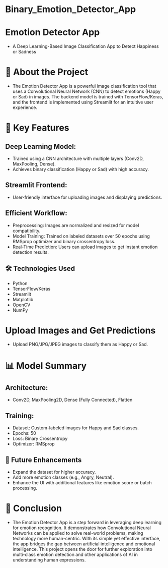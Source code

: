 # Binary_Emotion_Detector_App
# Emotion Detector App
- A Deep Learning-Based Image Classification App to Detect Happiness or Sadness
# 🚀 About the Project
- The Emotion Detector App is a powerful image classification tool that uses a Convolutional Neural Network (CNN) to detect emotions (Happy or Sad) in images. The backend model is trained with TensorFlow/Keras, and the frontend is implemented using Streamlit for an intuitive user experience.

# 🎯 Key Features
## Deep Learning Model:

- Trained using a CNN architecture with multiple layers (Conv2D, MaxPooling, Dense).
- Achieves binary classification (Happy or Sad) with high accuracy.
## Streamlit Frontend:

- User-friendly interface for uploading images and displaying predictions.
## Efficient Workflow:

- Preprocessing: Images are normalized and resized for model compatibility.
- Model Training: Trained on labeled datasets over 50 epochs using RMSprop optimizer and binary crossentropy loss.
- Real-Time Prediction: Users can upload images to get instant emotion detection results.
## 🛠️ Technologies Used
- Python
- TensorFlow/Keras
- Streamlit
- Matplotlib
- OpenCV
- NumPy


#  Upload Images and Get Predictions
- Upload PNG/JPG/JPEG images to classify them as Happy or Sad.
# 📊 Model Summary
## Architecture:
- Conv2D, MaxPooling2D, Dense (Fully Connected), Flatten
## Training:
- Dataset: Custom-labeled images for Happy and Sad classes.
- Epochs: 50
- Loss: Binary Crossentropy
- Optimizer: RMSprop
## 🔗 Future Enhancements
- Expand the dataset for higher accuracy.
- Add more emotion classes (e.g., Angry, Neutral).
- Enhance the UI with additional features like emotion score or batch processing.

# 🏁 Conclusion
- The Emotion Detector App is a step forward in leveraging deep learning for emotion recognition. It demonstrates how Convolutional Neural Networks can be applied to solve real-world problems, making technology more human-centric. With its simple yet effective interface, the app bridges the gap between artificial intelligence and emotional intelligence. This project opens the door for further exploration into multi-class emotion detection and other applications of AI in understanding human expressions.
